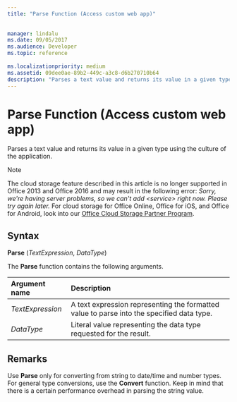 ```yaml
---
title: "Parse Function (Access custom web app)"
 
 
manager: lindalu
ms.date: 09/05/2017
ms.audience: Developer
ms.topic: reference
  
ms.localizationpriority: medium
ms.assetid: 09dee0ae-89b2-449c-a3c8-d6b270710b64
description: "Parses a text value and returns its value in a given type using the culture of the application."
---
```


# Parse Function (Access custom web app)

Parses a text value and returns its value in a given type using the culture of the application.
  
> [!NOTE]
> The cloud storage feature described in this article is no longer supported in Office 2013 and Office 2016 and may result in the following error:
> *Sorry, we're having server problems, so we can't add \<service\> right now. Please try again later.*
> For cloud storage for Office Online, Office for iOS, and Office for Android, look into our [Office Cloud Storage Partner Program](/microsoft-365/cloud-storage-partner-program/).
  
## Syntax

**Parse** (*TextExpression*, *DataType*)
  
The **Parse** function contains the following arguments.
  
|**Argument name**|**Description**|
|:-----|:-----|
| *TextExpression*  <br/> |A text expression representing the formatted value to parse into the specified data type. |
| *DataType*  <br/> |Literal value representing the data type requested for the result. |
   
## Remarks

Use **Parse** only for converting from string to date/time and number types. For general type conversions, use the **Convert** function. Keep in mind that there is a certain performance overhead in parsing the string value.
  